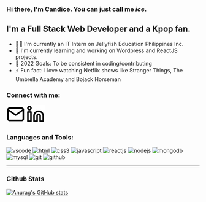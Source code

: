 ### Hi there, I'm Candice. You can just call me _ice_.

## I'm a Full Stack Web Developer and a Kpop fan.

-   👩‍💻 I'm currently an IT Intern on Jellyfish Education Philippines Inc.
-   🌱 I'm currently learning and working on Wordpress and ReactJS projects.
-   🥅 2022 Goals: To be consistent in coding/contributing
-   ⚡ Fun fact: I love watching Netflix shows like Stranger Things, The Umbrella Academy and Bojack Horseman

### Connect with me:

[![email](./images/mail.svg)](mailto:candiceballarta@gmail.com)
[![linkedin](./images/linkedin.svg)](https://www.linkedin.com/in/candiceballarta/)

### Languages and Tools:

![vscode](https://cdn.jsdelivr.net/gh/devicons/devicon/icons/vscode/vscode-original.svg 'Visual Studio Code')
![html](https://cdn.jsdelivr.net/gh/devicons/devicon/icons/html5/html5-original.svg 'HTML')
![css3](https://cdn.jsdelivr.net/gh/devicons/devicon/icons/css3/css3-original.svg 'CSS3')
![javascript](https://cdn.jsdelivr.net/gh/devicons/devicon/icons/css3/css3-original.svg 'Javascript')
![reactjs](https://cdn.jsdelivr.net/gh/devicons/devicon/icons/css3/css3-original.svg 'ReactJS')
![nodejs](https://cdn.jsdelivr.net/gh/devicons/devicon/icons/css3/css3-original.svg 'NodeJS')
![mongodb](https://cdn.jsdelivr.net/gh/devicons/devicon/icons/css3/css3-original.svg 'MongoDB')
![mysql](https://cdn.jsdelivr.net/gh/devicons/devicon/icons/css3/css3-original.svg 'MySQL')
![git](https://cdn.jsdelivr.net/gh/devicons/devicon/icons/css3/css3-original.svg 'Git')
![github](https://cdn.jsdelivr.net/gh/devicons/devicon/icons/css3/css3-original.svg 'Github')

---

### Github Stats

[![Anurag's GitHub stats](https://github-readme-stats.vercel.app/api?username=candicejoyballarta&show_icons=true&theme=tokyonight)](https://github.com/candicejoyballarta/github-readme-stats)

